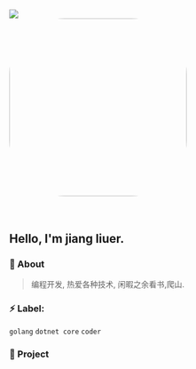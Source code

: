 <!-- 动态打字效果 -->
<h1 align="left">
  <a href="https://liuzhihang.com/">
    <img src="https://readme-typing-svg.herokuapp.com?color=%23000000&lines=小航书 | 专属于你的编程指南！;console.log(%22Hello%EF%BC%8Cworld%22)">
  </a
</h1>

<!-- 图片 -->
<div align="left" >
  <img order-radius="100px" src="https://github.com/liuzhihang/liuzhihang/blob/master/1.gif" style="border-radius: 100px; width: 320px; height: 320px;" />
</div>
<br>

## Hello, I'm jiang liuer.

### :eyes: About

> 编程开发, 热爱各种技术, 闲暇之余看书,爬山.

### :zap: Label:

`golang` `dotnet core`   `coder`


### :pushpin: Project


